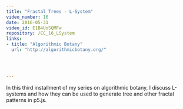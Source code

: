 ```yaml
---
title: "Fractal Trees - L-System"
video_number: 16
date: 2016-05-31
video_id: E1B4UoSQMFw
repository: /CC_16_LSystem
links:
- title: "Algorithmic Botany"  
  url: "http://algorithmicbotany.org/"
  


  
---
```


In this third installment of my series on algorithmic botany, I discuss L-systems and how they can be used to generate tree and other fractal patterns in p5.js.

